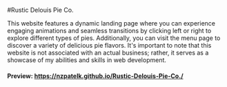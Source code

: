 #Rustic Delouis Pie Co.

This website features a dynamic landing page where you can experience engaging animations and seamless transitions by clicking left or right to explore different types of pies. Additionally, you can visit the menu page to discover a variety of delicious pie flavors. It's important to note that this website is not associated with an actual business; rather, it serves as a showcase of my abilities and skills in web development.

#### Preview: https://nzpatelk.github.io/Rustic-Delouis-Pie-Co./
